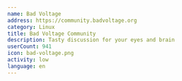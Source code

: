 ```yaml
---
name: Bad Voltage
address: https://community.badvoltage.org
category: Linux
title: Bad Voltage Community
description: Tasty discussion for your eyes and brain
userCount: 941
icon: bad-voltage.png
activity: low
language: en
---
```

